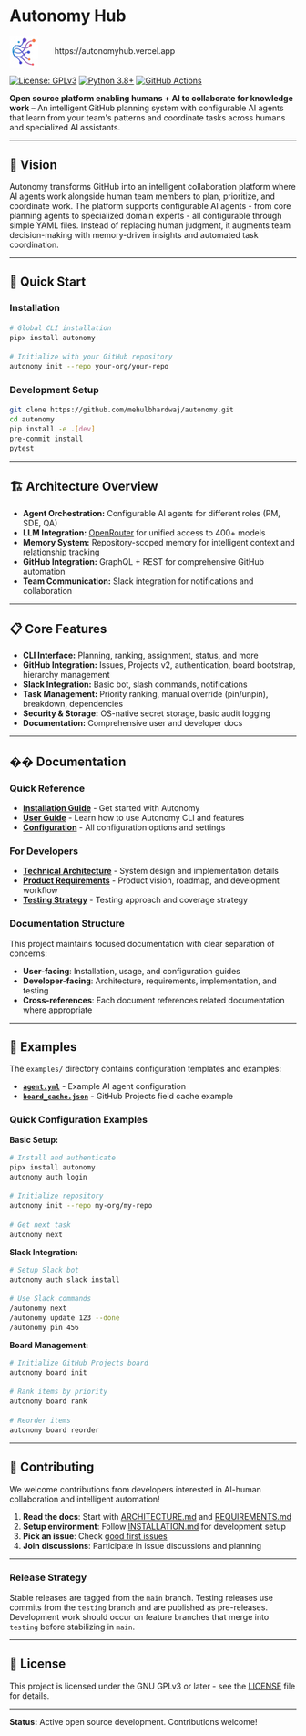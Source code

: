 
# Autonomy Hub

<img src="assets/autonomy_logo_lightbg.png" alt="Autonomy Logo" width="50" style="vertical-align: middle; margin-right: 25px;"/>
https://autonomyhub.vercel.app

[![License: GPLv3](https://img.shields.io/badge/License-GPLv3-blue.svg)](https://www.gnu.org/licenses/gpl-3.0)
[![Python 3.8+](https://img.shields.io/badge/python-3.8+-blue.svg)](https://www.python.org/downloads/)
[![GitHub Actions](https://github.com/mehulbhardwaj/autonomy/workflows/CI/badge.svg)](https://github.com/mehulbhardwaj/autonomy/actions)

**Open source platform enabling humans + AI to collaborate for knowledge work** – An intelligent GitHub planning system with configurable AI agents that learn from your team's patterns and coordinate tasks across humans and specialized AI assistants.

---

## 🎯 Vision

Autonomy transforms GitHub into an intelligent collaboration platform where AI agents work alongside human team members to plan, prioritize, and coordinate work. The platform supports configurable AI agents - from core planning agents to specialized domain experts - all configurable through simple YAML files. Instead of replacing human judgment, it augments team decision-making with memory-driven insights and automated task coordination.

---

## 🚀 Quick Start

### Installation
```bash
# Global CLI installation
pipx install autonomy

# Initialize with your GitHub repository
autonomy init --repo your-org/your-repo
```

### Development Setup
```bash
git clone https://github.com/mehulbhardwaj/autonomy.git
cd autonomy
pip install -e .[dev]
pre-commit install
pytest
```

---

## 🏗️ Architecture Overview

- **Agent Orchestration:** Configurable AI agents for different roles (PM, SDE, QA)
- **LLM Integration:** [OpenRouter](https://openrouter.ai) for unified access to 400+ models
- **Memory System:** Repository-scoped memory for intelligent context and relationship tracking
- **GitHub Integration:** GraphQL + REST for comprehensive GitHub automation
- **Team Communication:** Slack integration for notifications and collaboration

---

## 📋 Core Features

- **CLI Interface:** Planning, ranking, assignment, status, and more
- **GitHub Integration:** Issues, Projects v2, authentication, board bootstrap, hierarchy management
- **Slack Integration:** Basic bot, slash commands, notifications
- **Task Management:** Priority ranking, manual override (pin/unpin), breakdown, dependencies
- **Security & Storage:** OS-native secret storage, basic audit logging
- **Documentation:** Comprehensive user and developer docs

---

## �� Documentation

### Quick Reference
- **[Installation Guide](docs/INSTALLATION.md)** - Get started with Autonomy
- **[User Guide](docs/USER_GUIDE.md)** - Learn how to use Autonomy CLI and features
- **[Configuration](docs/CONFIGURATION.md)** - All configuration options and settings

### For Developers
- **[Technical Architecture](docs/ARCHITECTURE.md)** - System design and implementation details
- **[Product Requirements](docs/REQUIREMENTS.md)** - Product vision, roadmap, and development workflow
- **[Testing Strategy](docs/TEST.md)** - Testing approach and coverage strategy

### Documentation Structure
This project maintains focused documentation with clear separation of concerns:
- **User-facing**: Installation, usage, and configuration guides
- **Developer-facing**: Architecture, requirements, implementation, and testing
- **Cross-references**: Each document references related documentation where appropriate

---

## 🎯 Examples

The `examples/` directory contains configuration templates and examples:

- **[`agent.yml`](examples/agent.yml)** - Example AI agent configuration
- **[`board_cache.json`](examples/board_cache.json)** - GitHub Projects field cache example

### Quick Configuration Examples

**Basic Setup:**
```bash
# Install and authenticate
pipx install autonomy
autonomy auth login

# Initialize repository
autonomy init --repo my-org/my-repo

# Get next task
autonomy next
```

**Slack Integration:**
```bash
# Setup Slack bot
autonomy auth slack install

# Use Slack commands
/autonomy next
/autonomy update 123 --done
/autonomy pin 456
```

**Board Management:**
```bash
# Initialize GitHub Projects board
autonomy board init

# Rank items by priority
autonomy board rank

# Reorder items
autonomy board reorder
```

---

## 🤝 Contributing

We welcome contributions from developers interested in AI-human collaboration and intelligent automation!

1. **Read the docs**: Start with [ARCHITECTURE.md](docs/ARCHITECTURE.md) and [REQUIREMENTS.md](docs/REQUIREMENTS.md)
2. **Setup environment**: Follow [INSTALLATION.md](docs/INSTALLATION.md) for development setup
3. **Pick an issue**: Check [good first issues](https://github.com/mehulbhardwaj/autonomy/labels/good%20first%20issue)
4. **Join discussions**: Participate in issue discussions and planning

---

### Release Strategy

Stable releases are tagged from the `main` branch. Testing releases use commits from the `testing` branch and are published as pre-releases. Development work should occur on feature branches that merge into `testing` before stabilizing in `main`.

---

## 📄 License

This project is licensed under the GNU GPLv3 or later - see the [LICENSE](LICENSE) file for details.

---

**Status:** Active open source development. Contributions welcome!
